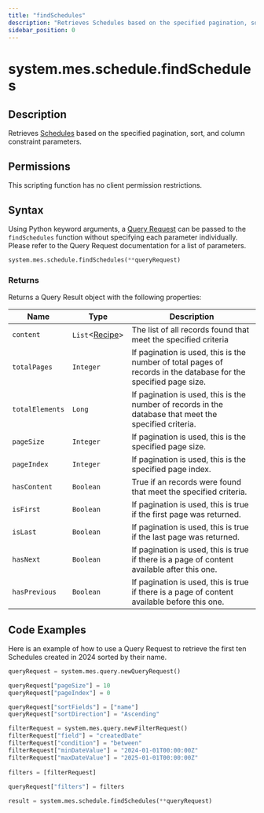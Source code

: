 ```yaml
---
title: "findSchedules"
description: "Retrieves Schedules based on the specified pagination, sort, and column constraint parameters."
sidebar_position: 0
---
```


# system.mes.schedule.findSchedules
## Description

Retrieves [Schedules](../../data-model/schedule-model/schedule.md) based on the specified pagination, sort, and column constraint parameters.

## Permissions

This scripting function has no client permission restrictions.

## Syntax
Using Python keyword arguments, a [Query Request](../query-script-api/query-request.md) can be passed to the `findSchedules` function
without specifying each parameter individually. Please refer to the Query Request documentation for a list of parameters.
```python
system.mes.schedule.findSchedules(**queryRequest)
```

### Returns

Returns a Query Result object with the following properties:

| Name            | Type                                                           | Description                                                                                                      |
|-----------------|----------------------------------------------------------------|------------------------------------------------------------------------------------------------------------------|
| `content`       | `List`\<[Recipe](../../data-model/schedule-model/schedule.md)> | The list of all records found that meet the specified criteria                                                   |
| `totalPages`    | `Integer`                                                      | If pagination is used, this is the number of total pages of records in the database for the specified page size. |
| `totalElements` | `Long`                                                         | If pagination is used, this is the number of records in the database that meet the specified criteria.           |
| `pageSize`      | `Integer`                                                      | If pagination is used, this is the specified page size.                                                          |
| `pageIndex`     | `Integer`                                                      | If pagination is used, this is the specified page index.                                                         |
| `hasContent`    | `Boolean`                                                      | True if an records were found that meet the specified criteria.                                                  |
| `isFirst`       | `Boolean`                                                      | If pagination is used, this is true if the first page was returned.                                              |
| `isLast`        | `Boolean`                                                      | If pagination is used, this is true if the last page was returned.                                               |
| `hasNext`       | `Boolean`                                                      | If pagination is used, this is true if there is a page of content available after this one.                      |
| `hasPrevious`   | `Boolean`                                                      | If pagination is used, this is true if there is a page of content available before this one.                     |

## Code Examples

Here is an example of how to use a Query Request to retrieve the first ten Schedules created in 2024 sorted by their name.


```python
queryRequest = system.mes.query.newQueryRequest()  

queryRequest["pageSize"] = 10
queryRequest["pageIndex"] = 0

queryRequest["sortFields"] = ["name"]
queryRequest["sortDirection"] = "Ascending"

filterRequest = system.mes.query.newFilterRequest()  
filterRequest["field"] = "createdDate"  
filterRequest["condition"] = "between"  
filterRequest["minDateValue"] = "2024-01-01T00:00:00Z"
filterRequest["maxDateValue"] = "2025-01-01T00:00:00Z"
    
filters = [filterRequest]  
  
queryRequest["filters"] = filters  

result = system.mes.schedule.findSchedules(**queryRequest)
```

